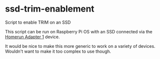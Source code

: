 # ssd-trim-enablement
Script to enable TRIM on an SSD

This script can be run on Raspberry Pi OS with an SSD connected via the [Homerun Adapter 1](https://homerun.network/products/adapter-1.html) device. 

It would be nice to make this more generic to work on a variety of devices. Wouldn't want to make it too complex to use though. 
